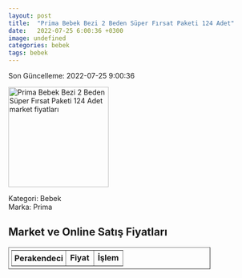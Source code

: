 ```yaml
---
layout: post
title:  "Prima Bebek Bezi 2 Beden Süper Fırsat Paketi 124 Adet"
date:   2022-07-25 6:00:36 +0300
image: undefined
categories: bebek
tags: bebek
---
```


Son Güncelleme: 2022-07-25 9:00:36

<img src="undefined" width="200" alt="Prima Bebek Bezi 2 Beden Süper Fırsat Paketi 124 Adet market fiyatları" />

Kategori: Bebek
<br />
Marka: Prima

<h2>Market ve Online Satış Fiyatları</h2>

<table border="1" style="padding: 5px;width:80%;">
  <tr>
    <td style="padding: 5px;"><strong>Perakendeci</strong></td>
    <td><strong>Fiyat</strong></td>
    <td><strong>İşlem</strong></td>
  </tr>
  
</table>
